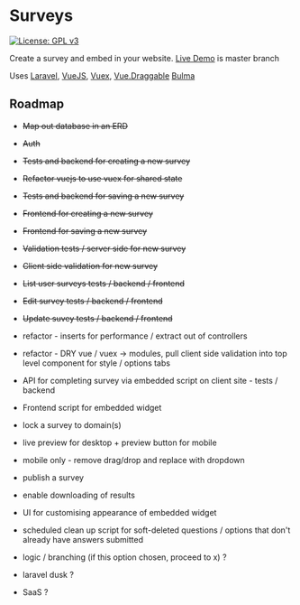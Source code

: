 # Surveys
[![License: GPL v3](https://img.shields.io/badge/License-GPL%20v3-blue.svg)](https://www.gnu.org/licenses/gpl-3.0)

Create a survey and embed in your website. [Live Demo](http://surveys.richpeers.co.uk/) is master branch

Uses [Laravel](https://laravel.com/), [VueJS](https://vuejs.org/), [Vuex](https://vuex.vuejs.org/), [Vue.Draggable](https://github.com/SortableJS/Vue.Draggable) [Bulma](http://bulma.io/)

## Roadmap
- ~~Map out database in an ERD~~
- ~~Auth~~
- ~~Tests and backend for creating a new survey~~
- ~~Refactor vuejs to use vuex for shared state~~
- ~~Tests and backend for saving a new survey~~
- ~~Frontend for creating a new survey~~
- ~~Frontend for saving a new survey~~
- ~~Validation tests / server side for new survey~~
- ~~Client side validation for new survey~~
- ~~List user surveys tests / backend / frontend~~
- ~~Edit survey  tests / backend / frontend~~
- ~~Update suvey tests / backend / frontend~~

- refactor - inserts for performance / extract out of controllers
- refactor - DRY vue / vuex -> modules, pull client side validation into top level component for style / options tabs

- API for completing survey via embedded script on client site - tests / backend
- Frontend script for embedded widget
- lock a survey to domain(s)
- live preview for desktop + preview button for mobile
- mobile only - remove drag/drop and replace with dropdown
- publish a survey
- enable downloading of results
- UI for customising appearance of embedded widget
- scheduled clean up script for soft-deleted questions / options that don't already have answers submitted

- logic / branching (if this option chosen, proceed to x) ?
- laravel dusk ?
- SaaS ?
